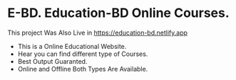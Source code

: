 # E-BD. Education-BD Online Courses.

This project Was Also Live in https://education-bd.netlify.app

* This is a Online Educational Website.
* Hear you can find different type of Courses.
* Best Output Guaranted.
* Online and Offline Both Types Are Available.
